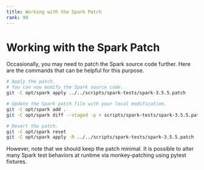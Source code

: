 ```yaml
---
title: Working with the Spark Patch
rank: 90
---
```


# Working with the Spark Patch

Occasionally, you may need to patch the Spark source code further.
Here are the commands that can be helpful for this purpose.

```bash
# Apply the patch.
# You can now modify the Spark source code.
git -C opt/spark apply ../../scripts/spark-tests/spark-3.5.5.patch

# Update the Spark patch file with your local modification.
git -C opt/spark add .
git -C opt/spark diff --staged -p > scripts/spark-tests/spark-3.5.5.patch

# Revert the patch.
git -C opt/spark reset
git -C opt/spark apply -R ../../scripts/spark-tests/spark-3.5.5.patch
```

However, note that we should keep the patch minimal.
It is possible to alter many Spark test behaviors at runtime via monkey-patching using pytest fixtures.
